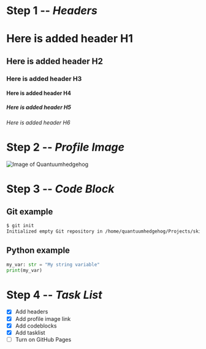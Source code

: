 # Step 1 -- *Headers*
# Here is added header H1
## Here is added header H2
### Here is added header H3
#### Here is added header H4
##### Here is added header H5
###### Here is added header H6

# Step 2 -- *Profile Image*
![Image of Quantuumhedgehog](https://avatars.githubusercontent.com/u/165368789?s=400&u=cf4b9a034ea81f6c943239dc9d689f091095f587&v=4)

# Step 3 -- *Code Block*
## Git example
``` bash
$ git init
Initialized empty Git repository in /home/quantuumhedgehog/Projects/skils-repository/.git/
```
## Python example
``` python
my_var: str = "My string variable"
print(my_var)
```
# Step 4 -- *Task List*
- [X] Add headers
- [X] Add profile image link
- [X] Add codeblocks
- [X] Add tasklist
- [ ] Turn on GitHub Pages
